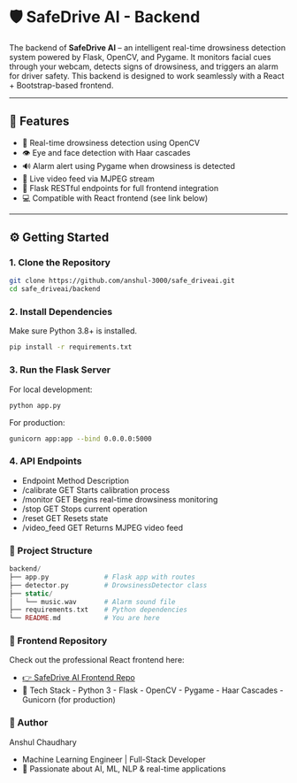 # 🛡️ SafeDrive AI - Backend

The backend of **SafeDrive AI** – an intelligent real-time drowsiness detection system powered by Flask, OpenCV, and Pygame. It monitors facial cues through your webcam, detects signs of drowsiness, and triggers an alarm for driver safety. This backend is designed to work seamlessly with a React + Bootstrap-based frontend.

---

## 🚀 Features

- 🧠 Real-time drowsiness detection using OpenCV
- 👁️ Eye and face detection with Haar cascades
- 🔊 Alarm alert using Pygame when drowsiness is detected
- 🎥 Live video feed via MJPEG stream
- 📡 Flask RESTful endpoints for full frontend integration
- 💻 Compatible with React frontend (see link below)

---

## ⚙️ Getting Started

### 1. Clone the Repository

```bash
git clone https://github.com/anshul-3000/safe_driveai.git
cd safe_driveai/backend
```

### 2. Install Dependencies
Make sure Python 3.8+ is installed.
```bash
pip install -r requirements.txt
```

### 3. Run the Flask Server
For local development:
```bash
python app.py
```

For production:
```bash
gunicorn app:app --bind 0.0.0.0:5000
```

### 4. API Endpoints
- Endpoint	Method	Description
- /calibrate	GET	Starts calibration process
- /monitor	GET	Begins real-time drowsiness monitoring
- /stop	GET	Stops current operation
- /reset	GET	Resets state
- /video_feed	GET	Returns MJPEG video feed
  
### 📁 Project Structure
```php
backend/
├── app.py              # Flask app with routes
├── detector.py         # DrowsinessDetector class
├── static/
│   └── music.wav       # Alarm sound file
├── requirements.txt    # Python dependencies
└── README.md           # You are here
```

### 🔗 Frontend Repository
Check out the professional React frontend here:
- [👉 SafeDrive AI Frontend Repo](https://github.com/anshul-3000/safe_driveai_frontend)
- 🧠 Tech Stack
      - Python 3
      - Flask
      - OpenCV
      - Pygame
      - Haar Cascades
      - Gunicorn (for production)

### 🙌 Author
Anshul Chaudhary
- Machine Learning Engineer | Full-Stack Developer
- 🚀 Passionate about AI, ML, NLP & real-time applications

